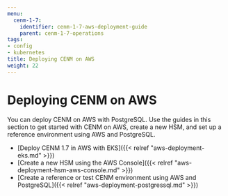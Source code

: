 ```yaml
---
menu:
  cenm-1-7:
    identifier: cenm-1-7-aws-deployment-guide
    parent: cenm-1-7-operations
tags:
- config
- kubernetes
title: Deploying CENM on AWS
weight: 22
---
```


# Deploying CENM on AWS

You can deploy CENM on AWS with PostgreSQL. Use the guides in this section to get started with CENM on AWS, create a new HSM, and set up a reference environment using AWS and PostgreSQL.

* [Deploy CENM 1.7 in AWS with EKS]({{< relref "aws-deployment-eks.md" >}})
* [Create a new HSM using the AWS Console]({{< relref "aws-deployment-hsm-aws-console.md" >}})
* [Create a reference or test CENM environment using AWS and PostgreSQL]({{< relref "aws-deployment-postgressql.md" >}})
